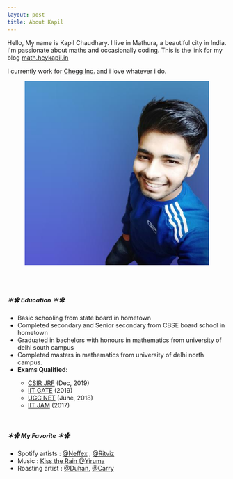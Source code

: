 ```yaml
---
layout: post
title: About Kapil
---
```



Hello, My name is Kapil Chaudhary. I live in Mathura, a beautiful city in India. I'm passionate about maths and occasionally coding. This is the link for my blog <a href="//math.heykapil.in" target="_blank">math.heykapil.in</a>

I currently work for <a href="https://en.m.wikipedia.org/wiki/Chegg" target="_blank">Chegg Inc.</a> and i love whatever i do. 

<figure>
  <img alt="Kapil Chaudhary" src="/me.png" />
</figure>






<br><br>


##### ＊✿ **Education** ＊✿ 

 <ul> <li> Basic schooling from state board in hometown</li>
  <li>Completed secondary and Senior secondary from CBSE board school in hometown</li>
  <li> Graduated in bachelors with honours in mathematics from university of delhi south campus</li>
  <li> Completed masters in mathematics from university of delhi north campus.
</li>
 <li> <b> Exams Qualified: </b> </li><ul><li><a href="https://csirhrdg.res.in/Home/Index/1/Default/1246/60" target="_blank">CSIR JRF</a>     (Dec, 2019)</li><li><a href="https://en.m.wikipedia.org/wiki/Graduate_Aptitude_Test_in_Engineering" target="_blank">IIT GATE</a>             (2019) </li><li> <a href="https://nta.ac.in/Csirexam" target="_blank">UGC NET</a>     (June, 2018) </li><li> <a href="https://en.m.wikipedia.org/wiki/Joint_Admission_Test_for_M.Sc." target="_blank">IIT JAM</a>   (2017)  </li>
</ul>
</ul>

<br>

##### ＊✿ **My Favorite** ＊✿

          
<ul>
<li>Spotify artists : <a href="https://open.spotify.com/artist/3z97WMRi731dCvKklIf2X6?si=PdMImgOPQxaMKfMnqt_jvA" target="_blank"> @Neffex</a> ,  <a href="https://open.spotify.com/artist/72beYOeW2sb2yfcS4JsRvb?si=b__t86NvQIKs1lH1Zq1taQ" target="_blank"> @Ritviz</a></li>
<li> Music :  <a href="https://g.co/kgs/BsnZ8Y" target="_blank">Kiss the Rain @Yiruma </a></li>
<li> Roasting artist :  <a href="https://m.youtube.com/channel/UCheaweRtxybz4jrCLXw-n7Q" target="_blank">@Duhan</a>, <a href="https://m.youtube.com/user/AddictedA1" target="_blank">@Carry</a> </li></ul>